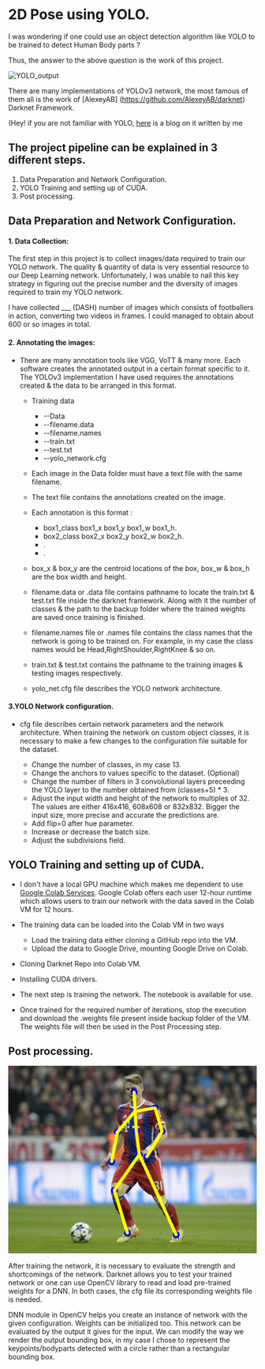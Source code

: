 # 2D Pose using YOLO.

 I was wondering if one could use an object detection algorithm like YOLO to be trained to detect Human Body parts ?  

 Thus, the answer to the above question is the work of this project.

 ![YOLO_output](./readme_images/output.gif) 

 There are many implementations of YOLOv3 network, the most famous of them all is the work of [AlexeyAB] (https://github.com/AlexeyAB/darknet) Darknet Framework. 
 
 (Hey! if you are not familiar with YOLO, [here](https://medium.com/analytics-vidhya/yolo-you-look-only-once-9af63cb143b7) is a blog on it written by me

## The project pipeline can be explained in 3 different steps.

1. Data Preparation and Network Configuration.
2. YOLO Training and setting up of CUDA.
3. Post processing.

## Data Preparation and Network Configuration.

#### 1. Data Collection:

The first step in this project is to collect images/data required to train our YOLO network. The quality & quantity of data is very essential resource to our Deep Learning network. Unfortunately, I was unable to nail this key strategy in figuring out the precise number and the diversity of images required to train my YOLO network. 

I have collected ___ (DASH) number of images which consists of footballers in action, converting two videos in frames. I could managed to obtain about 600 or so images in total. 

#### 2. Annotating the images: 

+ There are many annotation tools like VGG, VoTT & many more. Each software creates the annotated output in a certain format specific to it. The YOLOv3 implementation I have used requires the annotations created & the data to be arranged in this format.
	- Training data
		- --Data 
		- --filename.data
		- --filename.names
		- --train.txt
		- --test.txt
		- --yolo_network.cfg

	- Each image in the Data folder must have a text file with the same filename. 
	- The text file contains the annotations created on the image. 
	- Each annotation is this format :
		- box1_class box1_x box1_y box1_w box1_h. 
		- box2_class box2_x box2_y box2_w box2_h.
		- .
		- .
	- box_x & box_y are the centroid locations of the box, box_w & box_h are the box width and height. 

	- filename.data or .data file contains pathname to locate the train.txt & test.txt file inside the darknet framework. Along with it the number of classes & the path to the backup folder where the trained weights are saved once training is finished. 

	- filename.names file or .names file contains the class names that the network is going to be trained on. For example, in my case the class names would be Head,RightShoulder,RightKnee & so on. 

	- train.txt & test.txt contains the pathname to the training images & testing images respectively. 
	
	- yolo_net.cfg file describes the YOLO network architecture. 


#### 3.YOLO Network configuration. 

+ cfg file describes certain network parameters and the network architecture. When training the network on custom object classes, it is necessary to make a few changes to the configuration file suitable for the dataset. 

	- Change the number of classes, in my case 13. 
	- Change the anchors to values specific to the dataset. (Optional)
	- Change the number of filters in 3 convolutional layers preceeding the YOLO layer to the number 		obtained from (classes+5) * 3.
	- Adjust the input width and height of the network to multiples of 32. The values are either 416x416, 608x608 or 832x832. Bigger the input size, more precise and accurate the predictions are. 
	- Add flip=0 after hue parameter.
	- Increase or decrease the batch size.
	- Adjust the subdivisions field. 

## YOLO Training and setting up of CUDA.

+ I don't have a local GPU machine which makes me dependent to use [Google Colab Services](https://colab.research.google.com/notebooks/intro.ipynb). Google Colab offers each user 12-hour runtime which allows users to train our network with the data saved in the Colab VM for 12 hours. 

+ The training data can be loaded into the Colab VM in two ways
	- Load the training data either cloning a GitHub repo into the VM.
	- Upload the data to Google Drive, mounting Google Drive on Colab. 
+ Cloning Darknet Repo into Colab VM. 
+ Installing CUDA drivers. 

+ The next step is training the network. The notebook is available for use. 

+ Once trained for the required number of iterations, stop the execution and download the .weights file present inside backup folder of the VM. The weights file will then be used in the Post Processing step. 


## Post processing.

![Pose Output](./readme_images/download.png)

After training the network, it is necessary to evaluate the strength and shortcomings of the network. Darknet allows you to test your trained network or one can use OpenCV library to read and load pre-trained weights for a DNN. In both cases, the cfg file its corresponding weights file is needed.

DNN module in OpenCV helps you create an instance of network with the given configuration. Weights can be initialized too. This network can be evaluated by the output it gives for the input. We can modify the way we render the output bounding box, in my case I chose to represent the keypoints/bodyparts detected with a circle rather than a rectangular bounding box. 

